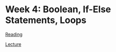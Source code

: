# Week 4: Boolean, If-Else Statements, Loops

[Reading](readings/index)

[Lecture](lecture/index)

<!-- [practice quiz](practicequiz/1_practicequiz_q.ipynb)

[lab](lab/1_lab_composite.ipynb)

[Homework](homework/angry_bird.ipynb) -->
